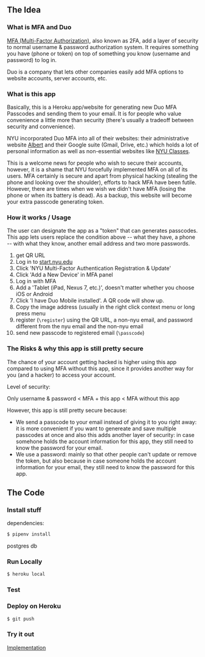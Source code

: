 ## The Idea
### What is MFA and Duo
[MFA (Multi-Factor Authorization)](https://en.wikipedia.org/wiki/Multi-factor_authentication), also known as 2FA, add a layer of security to normal username & password authorization system. It requires something you have (phone or token) on top of something you know (username and password) to log in. 

Duo is a company that lets other companies easily add MFA options to website accounts, server accounts, etc.


### What is this app
Basically, this is a Heroku app/website for generating new Duo MFA Passcodes and sending them to your email. It is for people who value convenience a little more than security (there's usually a tradeoff between security and convenience). 

NYU incorporated Duo MFA into all of their websites: their administrative website [Albert](http://albert.nyu.edu/) and their Google suite (Gmail, Drive, etc.) which holds a lot of personal information as well as non-essential websites like [NYU Classes](https://newclasses.nyu.edu/portal). 

This is a welcome news for people who wish to secure their accounts, however, it is a shame that NYU forcefully implemented MFA on all of its users. MFA certainly is secure and apart from physical hacking (stealing the phone and looking over the shoulder), efforts to hack MFA have been futile. However, there are times when we wish we didn't have MFA (losing the phone or when its battery is dead). As a backup, this website will become your extra passcode generating token.

### How it works / Usage
The user can designate the app as a "token" that can generates passcodes. This app lets users replace the condition above -- what they have, a phone -- with what they know, another email address and two more passwords.


1. get QR URL
  1. Log in to [start.nyu.edu](https://start.nyu.edu) 
  1. Click 'NYU Multi-Factor Authentication Registration & Update'
  1. Click 'Add a New Device' in MFA panel
  1. Log in with MFA
  1. Add a 'Tablet (iPad, Nexus 7, etc.)', doesn't matter whether you choose iOS or Android
  1. Click 'I have Duo Mobile installed'. A QR code will show up.
  1. Copy the image address (usually in the right click context menu or long press menu
1. register (`\register`) using the QR URL, a non-nyu email, and password different from the nyu email and the non-nyu email
1. send new passcode to registered email (`\passcode`)

### The Risks & why this app is still pretty secure
The chance of your account getting hacked is higher using this app compared to using MFA without this app, since it provides another way for you (and a hacker) to access your account.

Level of security:

Only username & password < MFA + this app < MFA without this app

However, this app is still pretty secure because:
- We send a passcode to your email instead of giving it to you right away: it is more convenient if you want to genereate and save multiple passcodes at once and also this adds another layer of security: in case somehone holds the account information for this app, they still need to know the password for your email.
- We use a password: mainly so that other people can't update or remove the token, but also because in case someone holds the account information for your email, they still need to know the password for this app.



## The Code
### Install stuff
dependencies:

```sh
$ pipenv install
```

postgres db



### Run Locally
```sh
$ heroku local
```

### Test

### Deploy on Heroku
```sh
$ git push
```

### Try it out
[Implementation](https://no-mfa-please.herokuapp.com/)
